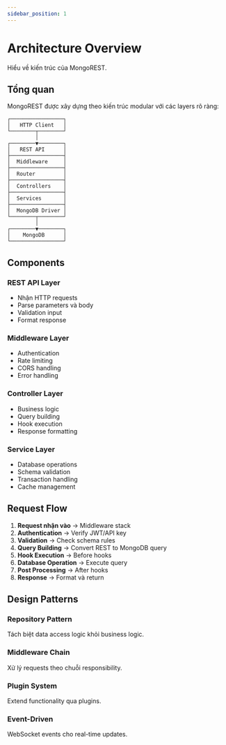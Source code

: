 ```yaml
---
sidebar_position: 1
---
```


# Architecture Overview

Hiểu về kiến trúc của MongoREST.

## Tổng quan

MongoREST được xây dựng theo kiến trúc modular với các layers rõ ràng:

```
┌─────────────────┐
│   HTTP Client   │
└────────┬────────┘
         │
┌────────▼────────┐
│   REST API      │
├─────────────────┤
│  Middleware     │
├─────────────────┤
│  Router         │
├─────────────────┤
│  Controllers    │
├─────────────────┤
│  Services       │
├─────────────────┤
│  MongoDB Driver │
└────────┬────────┘
         │
┌────────▼────────┐
│    MongoDB      │
└─────────────────┘
```

## Components

### REST API Layer
- Nhận HTTP requests
- Parse parameters và body
- Validation input
- Format response

### Middleware Layer
- Authentication
- Rate limiting
- CORS handling
- Error handling

### Controller Layer
- Business logic
- Query building
- Hook execution
- Response formatting

### Service Layer
- Database operations
- Schema validation
- Transaction handling
- Cache management

## Request Flow

1. **Request nhận vào** → Middleware stack
2. **Authentication** → Verify JWT/API key
3. **Validation** → Check schema rules
4. **Query Building** → Convert REST to MongoDB query
5. **Hook Execution** → Before hooks
6. **Database Operation** → Execute query
7. **Post Processing** → After hooks
8. **Response** → Format và return

## Design Patterns

### Repository Pattern
Tách biệt data access logic khỏi business logic.

### Middleware Chain
Xử lý requests theo chuỗi responsibility.

### Plugin System
Extend functionality qua plugins.

### Event-Driven
WebSocket events cho real-time updates.